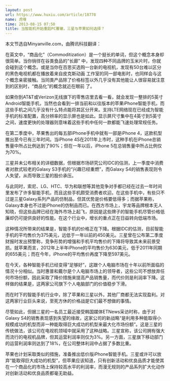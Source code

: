 ```yaml
---
layout: post
url: https://www.huxiu.com/article/18778
name: 虎嗅
time: 2013-08-15 07:50
title: 当智能机开始重蹈PC覆辙，三星与苹果如何选择？
---
```

本文节选自Minyanville.com，由腾讯科技翻译：

在英文中，“商品化”（Commoditization）是一个挺长的单词，但这个概念本身却很简单。当你徜徉在谷类食品的“长廊” 中，发现四种不同品牌的玉米片时，你就会碰到这个概念。或是当你在百思买选购一台新的电视机，发现有50台难以区分的黑色电视机都在播放着来自皮克斯动画 工作室的同一部电影时，也同样会与这个概念亲密接触。当同类产品除了价格标签以外几乎没有其他能让人很容易就注意到的区别时，“商品化”的概念就近在眼前 了。

如果你到AT&T或Verizon无线旗下的零售店里去看一看，就会发现一整排的5英寸Android智能手机，当然也会看到一排当前和以往版本的苹果iPhone智能手机，而这些手机之间几乎没有什么特点能将其区分开来。支持LTE网络现在已经成为智能手机的标准配置，高分辨率的显示屏也是如此。显示屏尺寸集中在4英寸到5英寸之间，速度更快的处理器则意味着这些手机中任何一款都能飞速处理常规任务。

在第二季度中，苹果售出的每五部iPhone手机中就有一部是iPhone 4，这款机型推出至今已有三年时间。当iPhone 4S在2011年上市时，这种手机在iPhone总销售量中所占比例达到了90%；但在一年以后，iPhone 5在总销售量中所占比例仅为70%。

三星并未公布相关的详细数据，但根据市场研究公司IDC的估测，上一季度中消费者对款式较老的Galaxy S3手机的“兴趣已经重燃”，而Galaxy S4的销售表现则令人失望，从而导致三星的股价承压。

与此同时，索尼、LG、HTC、华为和联想等其他竞争对手都已经在过去一年时间里发布了许多智能手机，而且这些手机颇受消费者欢迎。在这些手机中，有些只不过是三星Galaxy系列产品的仿制品，但其优势是价格要低得多；而据苹果称，Galaxy本身也不过是iPhone的仿制品而已。在西方市场上，宇龙等品牌根本无人知晓，但这些品牌已经在海外市场上起飞，原因是这些牌子的智能手机尽管价格低廉却仍可提供良好的性能。在这个行业中，增长的重点正在日益转向低端市场。

这种情况所带来的结果是，智能手机的价格正在下降。根据IDC的估测，目前智能手机的平均售价为375美元，远低于一年以前的450美元。三星曾在公布第二季度财报时发出预警称，竞争形势的增强和手机平均售价的下降将导致其未来前景受损。就苹果而言，2012年上半年iPhone的平均售价为630美元，低于2011年同期的655美元；而在今年，iPhone的平均售价再度下降至597美元。

在今天，各种智能手机已经变得“足够好”，这跟个人电脑市场在十年以前所面临的情况十分相似。当时惠普和戴尔是个人电脑市场上的领导者，这些公司不想放弃任何市场份额，因此采取了降价措施来提高产品销售量，而代价则是利润率下降。这样做的结果是，这两家公司旗下个人电脑部门的价值稳步下滑。

而在时下的智能手机行业中，除了苹果和三星以外，其他厂商都无法实现盈利。对这两家行业巨头来说，至死方休的价格战是它们最不想做的事情。

尽管如此，但据三星的一名员工最近接受韩国媒体ETNews采访时称，由于对Galaxy S4的销售表现感到失望的缘故，这家公司的新战略“是利用多种能取得小规模成功的机型而非一种能取得巨大成功的机型来最大化市场份额”。这是三星的传统做法，该公司在电视机领域中就采用了这种战略。三星宣称，该公司拥有强大而流行的电视机品牌，但其运营利润率则仅为3%。另一方面，三星旗下移动部门的运营利润率则达到了18%，在公司整体利润中占据了多数比重。

苹果也计划采取类似的措施，准备推出低价版iPhone智能手机。三星或许可以放弃“能取得巨大成功的机型”，但苹果应该知道，只有创新活动和优良品质才能使其在一个商品化的市场上保持较高水平的利润率，而漫无规则的产品系列扩大化动作对创新活动和优良品质都毫无助益。

